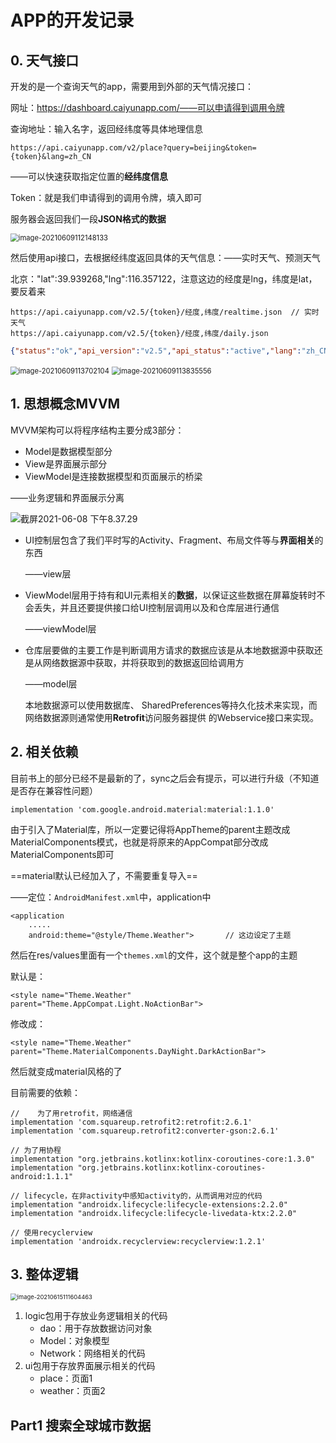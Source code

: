 # APP的开发记录

## 0. 天气接口

开发的是一个查询天气的app，需要用到外部的天气情况接口：

网址：https://dashboard.caiyunapp.com/——可以申请得到调用令牌

查询地址：输入名字，返回经纬度等具体地理信息

```
https://api.caiyunapp.com/v2/place?query=beijing&token={token}&lang=zh_CN
```

——可以快速获取指定位置的**经纬度信息**

Token：就是我们申请得到的调用令牌，填入即可

服务器会返回我们一段**JSON格式的数据**

<img src="/Users/bytedance/Library/Application Support/typora-user-images/image-20210609112148133.png" alt="image-20210609112148133" style="zoom:80%;" />

然后使用api接口，去根据经纬度返回具体的天气信息：——实时天气、预测天气

北京："lat":39.939268,"lng":116.357122，注意这边的经度是lng，纬度是lat，要反着来

```
https://api.caiyunapp.com/v2.5/{token}/经度,纬度/realtime.json	// 实时天气
https://api.caiyunapp.com/v2.5/{token}/经度,纬度/daily.json
```

```json
{"status":"ok","api_version":"v2.5","api_status":"active","lang":"zh_CN","unit":"metric","tzshift":28800,"timezone":"Asia\/Shanghai","server_time":1623834145,"location":[39.939268,116.357122],"result":{"realtime":{"status":"ok","temperature":20.79,"humidity":0.88,"cloudrate":0.9,"skycon":"CLOUDY","visibility":4.0,"dswrf":60.4,"wind":{"speed":3.96,"direction":93.0},"pressure":99528.14,"apparent_temperature":22.5,"precipitation":{"local":{"status":"ok","datasource":"radar","intensity":0.0},"nearest":{"status":"ok","distance":19.41,"intensity":0.1875}},"air_quality":{"pm25":23.0,"pm10":31.0,"o3":58.0,"so2":2.0,"no2":18.0,"co":0.8,"aqi":{"chn":33.0,"usa":74.0},"description":{"chn":"优","usa":"良"}},"life_index":{"ultraviolet":{"index":1.0,"desc":"很弱"},"comfort":{"index":4,"desc":"温暖"}}},"primary":0}}
```

<img src="/Users/bytedance/Library/Application Support/typora-user-images/image-20210609113702104.png" alt="image-20210609113702104" style="zoom:80%;" />

<img src="/Users/bytedance/Library/Application Support/typora-user-images/image-20210609113835556.png" alt="image-20210609113835556" style="zoom:80%;" />

## 1. 思想概念MVVM

MVVM架构可以将程序结构主要分成3部分：

- Model是数据模型部分
- View是界面展示部分
-  ViewModel是连接数据模型和页面展示的桥梁

——业务逻辑和界面展示分离

<img src="/Users/bytedance/Library/Application Support/typora-user-images/截屏2021-06-08 下午8.37.29.png" alt="截屏2021-06-08 下午8.37.29" style="zoom:100%;" />

- UI控制层包含了我们平时写的Activity、Fragment、布局文件等与**界面相关**的东西

  ——view层

- ViewModel层用于持有和UI元素相关的**数据**，以保证这些数据在屏幕旋转时不会丢失，并且还要提供接口给UI控制层调用以及和仓库层进行通信

  ——viewModel层

- 仓库层要做的主要工作是判断调用方请求的数据应该是从本地数据源中获取还是从网络数据源中获取，并将获取到的数据返回给调用方

  ——model层

  本地数据源可以使用数据库、 SharedPreferences等持久化技术来实现，而网络数据源则通常使用**Retrofit**访问服务器提供 的Webservice接口来实现。

## 2. 相关依赖

目前书上的部分已经不是最新的了，sync之后会有提示，可以进行升级（不知道是否存在兼容性问题）

```
implementation 'com.google.android.material:material:1.1.0'
```

由于引入了Material库，所以一定要记得将AppTheme的parent主题改成 MaterialComponents模式，也就是将原来的AppCompat部分改成MaterialComponents即可

==material默认已经加入了，不需要重复导入==

——定位：`AndroidManifest.xml`中，application中

```
<application
	.....
	android:theme="@style/Theme.Weather">		// 这边设定了主题
```

然后在res/values里面有一个`themes.xml`的文件，这个就是整个app的主题

默认是：

```
<style name="Theme.Weather" parent="Theme.AppCompat.Light.NoActionBar">
```

修改成：

```
<style name="Theme.Weather" parent="Theme.MaterialComponents.DayNight.DarkActionBar">
```

然后就变成material风格的了

目前需要的依赖：

```
//    为了用retrofit，网络通信
implementation 'com.squareup.retrofit2:retrofit:2.6.1'
implementation 'com.squareup.retrofit2:converter-gson:2.6.1'

// 为了用协程
implementation "org.jetbrains.kotlinx:kotlinx-coroutines-core:1.3.0"
implementation "org.jetbrains.kotlinx:kotlinx-coroutines-android:1.1.1"

// lifecycle，在非activity中感知activity的，从而调用对应的代码
implementation "androidx.lifecycle:lifecycle-extensions:2.2.0"
implementation "androidx.lifecycle:lifecycle-livedata-ktx:2.2.0"

// 使用recyclerview
implementation 'androidx.recyclerview:recyclerview:1.2.1'
```

## 3. 整体逻辑

<img src="/Users/bytedance/Library/Application Support/typora-user-images/image-20210615111604463.png" alt="image-20210615111604463" style="zoom:67%;" />

1. logic包用于存放业务逻辑相关的代码
   - dao：用于存放数据访问对象
   - Model：对象模型
   - Network：网络相关的代码
2. ui包用于存放界面展示相关的代码
   - place：页面1
   - weather：页面2

## Part1 搜索全球城市数据

